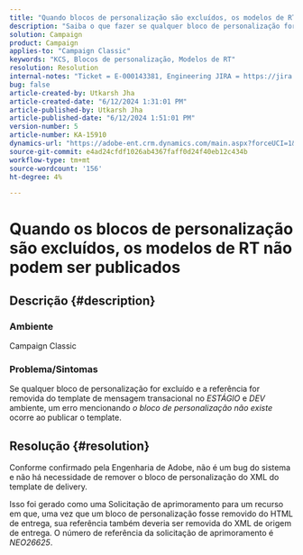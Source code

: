 ```yaml
---
title: "Quando blocos de personalização são excluídos, os modelos de RT não podem ser publicados"
description: "Saiba o que fazer se qualquer bloco de personalização for excluído e a referência for removida do modelo de mensagem transacional no ambiente de PREPARO e DESENVOLVIMENTO."
solution: Campaign
product: Campaign
applies-to: "Campaign Classic"
keywords: "KCS, Blocos de personalização, Modelos de RT"
resolution: Resolution
internal-notes: "Ticket = E-000143381, Engineering JIRA = https://jira.corp.adobe.com/browse/NEO-26451 , Enhancement = https://jira.corp.adobe.com/browse/NEO-26451"
bug: false
article-created-by: Utkarsh Jha
article-created-date: "6/12/2024 1:31:01 PM"
article-published-by: Utkarsh Jha
article-published-date: "6/12/2024 1:51:01 PM"
version-number: 5
article-number: KA-15910
dynamics-url: "https://adobe-ent.crm.dynamics.com/main.aspx?forceUCI=1&pagetype=entityrecord&etn=knowledgearticle&id=22d02900-c028-ef11-840a-00224808decd"
source-git-commit: e4ad24cfdf1026ab4367faff0d24f40eb12c434b
workflow-type: tm+mt
source-wordcount: '156'
ht-degree: 4%

---
```


# Quando os blocos de personalização são excluídos, os modelos de RT não podem ser publicados

## Descrição {#description}


### <b>Ambiente</b>

Campaign Classic



### <b>Problema/Sintomas</b>

Se qualquer bloco de personalização for excluído e a referência for removida do template de mensagem transacional no *ESTÁGIO* e *DEV* ambiente, um erro mencionando *o bloco de personalização não existe* ocorre ao publicar o template.


## Resolução {#resolution}


Conforme confirmado pela Engenharia de Adobe, não é um bug do sistema e não há necessidade de remover o bloco de personalização do XML do template de delivery.

Isso foi gerado como uma Solicitação de aprimoramento para um recurso em que, uma vez que um bloco de personalização fosse removido do HTML de entrega, sua referência também deveria ser removida do XML de origem de entrega. O número de referência da solicitação de aprimoramento é *NEO26625*.
